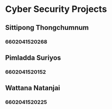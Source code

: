 # Cyber Security Projects

## Sittipong Thongchumnum
### 6602041520268

## Pimladda Suriyos
### 6602041520152

## Wattana Natanjai 
### 6602041520225
